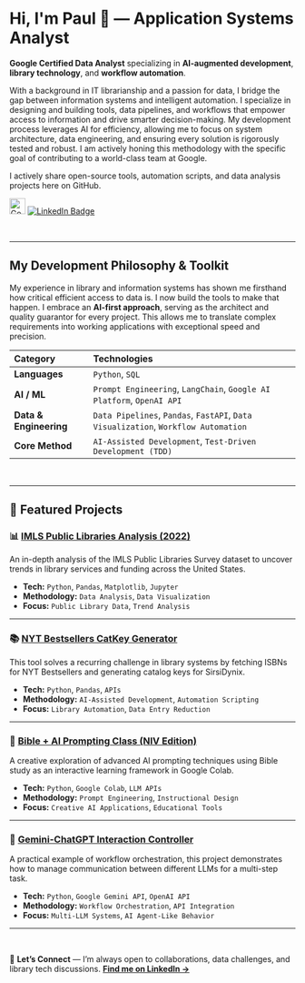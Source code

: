 # Hi, I'm Paul 👋 — Application Systems Analyst

**Google Certified Data Analyst** specializing in **AI-augmented development**, **library technology**, and **workflow automation**.

With a background in IT librarianship and a passion for data, I bridge the gap between information systems and intelligent automation. I specialize in designing and building tools, data pipelines, and workflows that empower access to information and drive smarter decision-making. My development process leverages AI for efficiency, allowing me to focus on system architecture, data engineering, and ensuring every solution is rigorously tested and robust. I am actively honing this methodology with the specific goal of contributing to a world-class team at Google.

I actively share open-source tools, automation scripts, and data analysis projects here on GitHub.

[<img src="https://img.shields.io/badge/Google%20Data%20Analytics-Certified-blue" alt="Google Data Analyst Certification Badge" height="28" />](https://www.credly.com/badges/d41670d1-a861-474d-be14-0c973c39d122/public_url) [<img src="https://img.shields.io/badge/LinkedIn-0077B5?style=for-the-badge&logo=linkedin&logoColor=white" alt="LinkedIn Badge" />](https://www.linkedin.com/in/systemslibrarian)

<br>

---

## My Development Philosophy & Toolkit

My experience in library and information systems has shown me firsthand how critical efficient access to data is. I now build the tools to make that happen. I embrace an **AI-first approach**, serving as the architect and quality guarantor for every project. This allows me to translate complex requirements into working applications with exceptional speed and precision.

| Category          | Technologies                                                   |
| :---------------- | :------------------------------------------------------------- |
| **Languages** | `Python`, `SQL`                                                |
| **AI / ML** | `Prompt Engineering`, `LangChain`, `Google AI Platform`, `OpenAI API` |
| **Data & Engineering**| `Data Pipelines`, `Pandas`, `FastAPI`, `Data Visualization`, `Workflow Automation` |
| **Core Method** | `AI-Assisted Development`, `Test-Driven Development (TDD)`     |

<br>

---

## 🚀 Featured Projects

### 📊 [IMLS Public Libraries Analysis (2022)](https://github.com/systemslibrarian/imls-public-libraries-2022)
An in-depth analysis of the IMLS Public Libraries Survey dataset to uncover trends in library services and funding across the United States.
- **Tech:** `Python`, `Pandas`, `Matplotlib`, `Jupyter`
- **Methodology:** `Data Analysis`, `Data Visualization`
- **Focus:** `Public Library Data`, `Trend Analysis`

---

### 📚 [NYT Bestsellers CatKey Generator](https://github.com/systemslibrarian/NYT-Bestsellers-CatKey-Generator)
This tool solves a recurring challenge in library systems by fetching ISBNs for NYT Bestsellers and generating catalog keys for SirsiDynix.
- **Tech:** `Python`, `Pandas`, `APIs`
- **Methodology:** `AI-Assisted Development`, `Automation Scripting`
- **Focus:** `Library Automation`, `Data Entry Reduction`

---

### 🧠 [Bible + AI Prompting Class (NIV Edition)](https://github.com/systemslibrarian/bible-ai-prompting-class)
A creative exploration of advanced AI prompting techniques using Bible study as an interactive learning framework in Google Colab.
- **Tech:** `Python`, `Google Colab`, `LLM APIs`
- **Methodology:** `Prompt Engineering`, `Instructional Design`
- **Focus:** `Creative AI Applications`, `Educational Tools`

---

### 🤖 [Gemini-ChatGPT Interaction Controller](https://github.com/systemslibrarian/Gemini-ChatGPT-Interaction)
A practical example of workflow orchestration, this project demonstrates how to manage communication between different LLMs for a multi-step task.
- **Tech:** `Python`, `Google Gemini API`, `OpenAI API`
- **Methodology:** `Workflow Orchestration`, `API Integration`
- **Focus:** `Multi-LLM Systems`, `AI Agent-Like Behavior`

---

<br>

💬 **Let’s Connect** — I’m always open to collaborations, data challenges, and library tech discussions. **[Find me on LinkedIn →](https://www.linkedin.com/in/systemslibrarian)**
